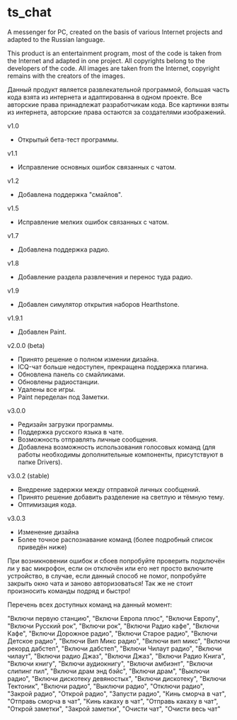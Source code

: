 # ts_chat
A messenger for PC, created on the basis of various Internet projects and adapted to the Russian language.

This product is an entertainment program, most of the code is taken from the Internet and adapted in one project. All copyrights belong to the developers of the code. All images are taken from the Internet, copyright remains with the creators of the images.

Данный продукт является развлекательной программой, большая часть кода взята из интернета и адаптированна в одном проекте. Все авторские права принадлежат разработчикам кода. Все картинки взяты из интернета, авторские права остаются за создателями изображений.

v1.0
- Открытый бета-тест программы.

v1.1
- Исправление основных ошибок связанных с чатом.

v1.2
- Добавлена поддержка "смайлов".

v1.5
- Исправление мелких ошибок связанных с чатом.

v1.7
- Добавлена поддержка радио.

v1.8
- Добавление раздела развлечения и перенос туда радио.

v1.9
- Добавлен симулятор открытия наборов Hearthstone.

v1.9.1
- Добавлен Paint.

v2.0.0 (beta)
- Принято решение о полном измении дизайна.
- ICQ-чат больше недоступен, прекращена поддержка плагина.
- Обновлена панель со смайликами.
- Обновлены радиостанции.
- Удалены все игры.
- Paint переделан под Заметки.

v3.0.0
- Редизайн загрузки программы.
- Поддержка русского языка в чате.
- Возможность отправлять личные сообщения.
- Добавлена возможность использования голосовых команд (для работы необходимы дополнительные компоненты,
присутствуют в папке Drivers).

v3.0.2 (stable)
- Внедрение задержки между отправкой личных сообщений.
- Принято решение добавить разделение на светлую и тёмную тему.
- Оптимизация кода.

v3.0.3
- Изменение дизайна
- Более точное распознавание команд
(более подробный список приведён ниже)

При возникновении ошибок и сбоев попробуйте проверить подключён ли у вас микрофон, 
если он отключён или его нет просто включите устройство,
в случае, если данный способ не помог, попробуйте закрыть окно чата и заново авторизоваться!
Так же не стоит произносить команды подряд и быстро!


Перечень всех доступных команд на данный момент: 

"Включи первую станцию", "Включи Европа плюс", "Включи Европу", "Включи Русский рок", "Включи рок", "Включи Радио кафе", "Включи Кафе",
"Включи Дорожное радио", "Включи Старое радио", "Включи Детское радио", "Включи Вип Микс радио", "Включи вип микс", "Включи рекорд дабстеп", "Включи дабстеп",
"Включи Чилаут радио", "Включи чилаут", "Включи радио Джаз", "Включи Джаз", "Включи Радио Книга", "Включи книгу", "Включи аудиокнигу",
"Включи амбиэнт", "Включи слипинг пил", "Включи драм энд бэйс", "Включи драм", "Выключи радио", "Включи дискотеку девяностых", "Включи дискотеку",
"Включи Тектоник", "Включи радио", "Выключи радио", "Отключи радио", "Закрой радио", "Открой радио", "Запусти радио", "Кинь сморча в чат", "Отправь сморча в чат",
"Кинь какаху в чат", "Отправь какаху в чат", "Открой заметки", "Закрой заметки", "Очисти чат",
"Очисти весь чат"
